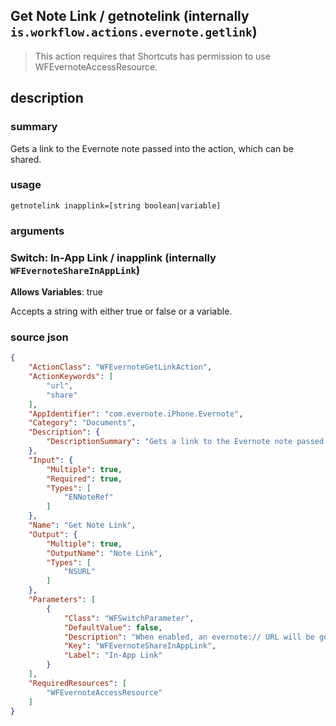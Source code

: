 
## Get Note Link / getnotelink (internally `is.workflow.actions.evernote.getlink`)


> This action requires that Shortcuts has permission to use WFEvernoteAccessResource.


## description
### summary
Gets a link to the Evernote note passed into the action, which can be shared.


### usage
`getnotelink inapplink=[string boolean|variable]`

### arguments
### Switch: In-App Link / inapplink (internally `WFEvernoteShareInAppLink`)
**Allows Variables**: true



Accepts a string with either true or false
or a variable.

### source json

```json
{
	"ActionClass": "WFEvernoteGetLinkAction",
	"ActionKeywords": [
		"url",
		"share"
	],
	"AppIdentifier": "com.evernote.iPhone.Evernote",
	"Category": "Documents",
	"Description": {
		"DescriptionSummary": "Gets a link to the Evernote note passed into the action, which can be shared."
	},
	"Input": {
		"Multiple": true,
		"Required": true,
		"Types": [
			"ENNoteRef"
		]
	},
	"Name": "Get Note Link",
	"Output": {
		"Multiple": true,
		"OutputName": "Note Link",
		"Types": [
			"NSURL"
		]
	},
	"Parameters": [
		{
			"Class": "WFSwitchParameter",
			"DefaultValue": false,
			"Description": "When enabled, an evernote:// URL will be generated, suitable for opening the note in the Evernote app.",
			"Key": "WFEvernoteShareInAppLink",
			"Label": "In-App Link"
		}
	],
	"RequiredResources": [
		"WFEvernoteAccessResource"
	]
}
```
